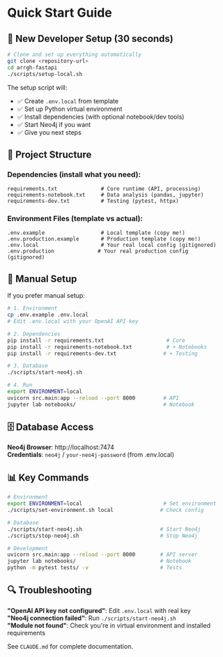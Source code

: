 # Quick Start Guide

## 🚀 New Developer Setup (30 seconds)

```bash
# Clone and set up everything automatically
git clone <repository-url>
cd arrgh-fastapi
./scripts/setup-local.sh
```

The setup script will:
- ✅ Create `.env.local` from template
- ✅ Set up Python virtual environment
- ✅ Install dependencies (with optional notebook/dev tools)
- ✅ Start Neo4j if you want
- ✅ Give you next steps

## 📁 Project Structure

### **Dependencies** (install what you need):
```
requirements.txt              # Core runtime (API, processing)
requirements-notebook.txt     # Data analysis (pandas, jupyter)
requirements-dev.txt          # Testing (pytest, httpx)
```

### **Environment Files** (template vs actual):
```
.env.example                  # Local template (copy me!)
.env.production.example       # Production template (copy me!)
.env.local                    # Your real local config (gitignored)
.env.production              # Your real production config (gitignored)
```

## 🔧 Manual Setup

If you prefer manual setup:

```bash
# 1. Environment
cp .env.example .env.local
# Edit .env.local with your OpenAI API key

# 2. Dependencies
pip install -r requirements.txt                    # Core
pip install -r requirements-notebook.txt           # + Notebooks
pip install -r requirements-dev.txt               # + Testing

# 3. Database
./scripts/start-neo4j.sh

# 4. Run
export ENVIRONMENT=local
uvicorn src.main:app --reload --port 8000         # API
jupyter lab notebooks/                            # Notebook
```

## 🗄️ Database Access

**Neo4j Browser**: http://localhost:7474  
**Credentials**: `neo4j` / `your-neo4j-password` (from .env.local)

## 📊 Key Commands

```bash
# Environment
export ENVIRONMENT=local                          # Set environment
./scripts/set-environment.sh local               # Check config

# Database
./scripts/start-neo4j.sh                         # Start Neo4j
./scripts/stop-neo4j.sh                          # Stop Neo4j

# Development
uvicorn src.main:app --reload --port 8000        # API server
jupyter lab notebooks/                           # Notebook
python -m pytest tests/ -v                       # Tests
```

## 🔍 Troubleshooting

**"OpenAI API key not configured"**: Edit `.env.local` with real key  
**"Neo4j connection failed"**: Run `./scripts/start-neo4j.sh`  
**"Module not found"**: Check you're in virtual environment and installed requirements  

See `CLAUDE.md` for complete documentation.